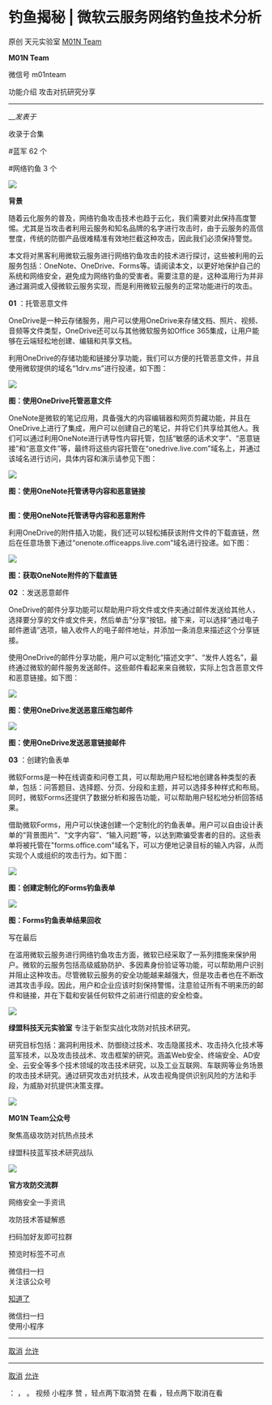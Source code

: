 #  钓鱼揭秘 | 微软云服务网络钓鱼技术分析

原创 天元实验室  [ M01N Team ](javascript:void\(0\);)

**M01N Team** ![]()

微信号 m01nteam

功能介绍 攻击对抗研究分享

____

___发表于_

收录于合集

#蓝军 62 个

#网络钓鱼 3 个

![](https://raw.githubusercontent.com/tuchuang9/tc1/refs/heads/main/public/20230308224246.png)

**背景**

随着云化服务的普及，网络钓鱼攻击技术也趋于云化，我们需要对此保持高度警惕。尤其是当攻击者利用云服务和知名品牌的名字进行攻击时，由于云服务的高信誉度，传统的防御产品很难精准有效地拦截这种攻击，因此我们必须保持警觉。

  

本文将对黑客利用微软云服务进行网络钓鱼攻击的技术进行探讨，这些被利用的云服务包括：OneNote、OneDrive、Forms等。请阅读本文，以更好地保护自己的系统和网络安全，避免成为网络钓鱼的受害者。需要注意的是，这种滥用行为并非通过漏洞或入侵微软云服务实现，而是利用微软云服务的正常功能进行的攻击。

  

 **01** ：托管恶意文件

OneDrive是一种云存储服务，用户可以使用OneDrive来存储文档、照片、视频、音频等文件类型，OneDrive还可以与其他微软服务如Office
365集成，让用户能够在云端轻松地创建、编辑和共享文档。

  

利用OneDrive的存储功能和链接分享功能，我们可以方便的托管恶意文件，并且使用微软提供的域名“1drv.ms”进行投递，如下图：

![](https://raw.githubusercontent.com/tuchuang9/tc1/refs/heads/main/public/20230308224247.png)

 **图：使用OneDrive托管恶意文件**

  

OneNote是微软的笔记应用，具备强大的内容编辑器和网页剪藏功能，并且在OneDrive上进行了集成，用户可以创建自己的笔记，并将它们共享给其他人。我们可以通过利用OneNote进行诱导性内容托管，包括“敏感的话术文字”、“恶意链接”和“恶意文件”等，最终将这些内容托管在“onedrive.live.com”域名上，并通过该域名进行访问，具体内容和演示请参见下图：

![](https://raw.githubusercontent.com/tuchuang9/tc1/refs/heads/main/public/20230308224248.png)

 **图：使用OneNote托管诱导内容和恶意链接**

  

![]()

 **图：使用OneNote托管诱导内容和恶意附件**

  

利用OneDrive的附件插入功能，我们还可以轻松捕获该附件文件的下载直链，然后在任意场景下通过“onenote.officeapps.live.com”域名进行投递。如下图：

![](https://raw.githubusercontent.com/tuchuang9/tc1/refs/heads/main/public/20230308224249.png)

 **图：获取OneNote附件的下载直链**

  

 **02** ：发送恶意邮件

OneDrive的邮件分享功能可以帮助用户将文件或文件夹通过邮件发送给其他人，选择要分享的文件或文件夹，然后单击“分享”按钮。接下来，可以选择“通过电子邮件邀请”选项，输入收件人的电子邮件地址，并添加一条消息来描述这个分享链接。

使用OneDrive的邮件分享功能，用户可以定制化“描述文字”、“发件人姓名”，最终通过微软的邮件服务发送邮件。这些邮件看起来来自微软，实际上包含恶意文件和恶意链接。如下图：

![](https://raw.githubusercontent.com/tuchuang9/tc1/refs/heads/main/public/20230308224250.png)

 **图：使用OneDrive发送恶意压缩包邮件**

  

![](https://raw.githubusercontent.com/tuchuang9/tc1/refs/heads/main/public/20230308224251.png)

 **图：使用OneDrive发送恶意链接邮件**

  

 **03** ：创建钓鱼表单

微软Forms是一种在线调查和问卷工具，可以帮助用户轻松地创建各种类型的表单，包括：问答题目、选择题、分页、分段和主题，并可以选择多种样式和布局。同时，微软Forms还提供了数据分析和报告功能，可以帮助用户轻松地分析回答结果。

借助微软Forms，用户可以快速创建一个定制化的钓鱼表单。用户可以自由设计表单的“背景图片”、“文字内容”、“输入问题”等，以达到欺骗受害者的目的。这些表单将被托管在"forms.office.com"域名下，可以方便地记录目标的输入内容，从而实现个人或组织的攻击行为。如下图：

![](https://raw.githubusercontent.com/tuchuang9/tc1/refs/heads/main/public/20230308224252.png)

 **图：创建定制化的Forms钓鱼表单**

  

![](https://raw.githubusercontent.com/tuchuang9/tc1/refs/heads/main/public/20230308224253.png)

 **图：Forms钓鱼表单结果回收**

写在最后

在滥用微软云服务进行网络钓鱼攻击方面，微软已经采取了一系列措施来保护用户。微软的云服务包括高级威胁防护、多因素身份验证等功能，可以帮助用户识别并阻止这种攻击。尽管微软云服务的安全功能越来越强大，但是攻击者也在不断改进其攻击手段。因此，用户和企业应该时刻保持警惕，注意验证所有不明来历的邮件和链接，并在下载和安装任何软件之前进行彻底的安全检查。

  

![](https://raw.githubusercontent.com/tuchuang9/tc1/refs/heads/main/public/20230308224254.png)

 **绿盟科技天元实验室** 专注于新型实战化攻防对抗技术研究。

研究目标包括：漏洞利用技术、防御绕过技术、攻击隐匿技术、攻击持久化技术等蓝军技术，以及攻击技战术、攻击框架的研究。涵盖Web安全、终端安全、AD安全、云安全等多个技术领域的攻击技术研究，以及工业互联网、车联网等业务场景的攻击技术研究。通过研究攻击对抗技术，从攻击视角提供识别风险的方法和手段，为威胁对抗提供决策支撑。

  

![](https://raw.githubusercontent.com/tuchuang9/tc1/refs/heads/main/public/20230308224255.png)

 **M01N Team公众号**

聚焦高级攻防对抗热点技术

绿盟科技蓝军技术研究战队

![](https://raw.githubusercontent.com/tuchuang9/tc1/refs/heads/main/public/20230308224256.png)

 **官方攻防交流群**

网络安全一手资讯

攻防技术答疑解惑

扫码加好友即可拉群

预览时标签不可点

微信扫一扫  
关注该公众号

[知道了](javascript:;)

微信扫一扫  
使用小程序

****

[取消](javascript:void\(0\);) [允许](javascript:void\(0\);)

****

[取消](javascript:void\(0\);) [允许](javascript:void\(0\);)

： ， 。   视频 小程序 赞 ，轻点两下取消赞 在看 ，轻点两下取消在看

